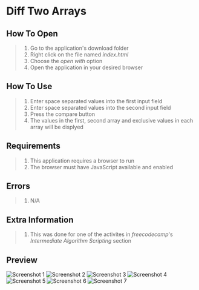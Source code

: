 # Diff Two Arrays

## How To Open
> 1. Go to the application's download folder
> 2. Right click on the file named _index.html_
> 3. Choose the _open with_ option
> 4. Open the application in your desired browser

## How To Use
> 1. Enter space separated values into the first input field
> 2. Enter space separated values into the second input field
> 3. Press the compare button
> 4. The values in the first, second array and exclusive values in each array will be displyed

## Requirements
> 1. This application requires a browser to run
> 2. The browser must have JavaScript available and enabled

## Errors
> 1. N/A

## Extra Information
> 1. This was done for one of the activites in _freecodecamp_'s _Intermediate Algorithm Scripting_ section

## Preview
![Screenshot 1](./img/screenshot1.png)
![Screenshot 2](./img/screenshot2.png)
![Screenshot 3](./img/screenshot3.png)
![Screenshot 4](./img/screenshot4.png)
![Screenshot 5](./img/screenshot5.png)
![Screenshot 6](./img/screenshot6.png)
![Screenshot 7](./img/screenshot7.png)